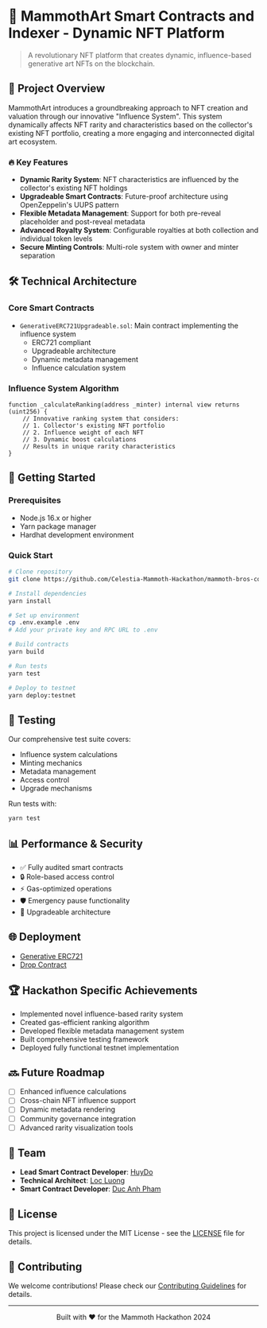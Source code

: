 # 🎨 MammothArt Smart Contracts and Indexer - Dynamic NFT Platform

> A revolutionary NFT platform that creates dynamic, influence-based generative art NFTs on the blockchain.

## 🌟 Project Overview

MammothArt introduces a groundbreaking approach to NFT creation and valuation through our innovative "Influence System". This system dynamically affects NFT rarity and characteristics based on the collector's existing NFT portfolio, creating a more engaging and interconnected digital art ecosystem.

### 🔥 Key Features

- **Dynamic Rarity System**: NFT characteristics are influenced by the collector's existing NFT holdings
- **Upgradeable Smart Contracts**: Future-proof architecture using OpenZeppelin's UUPS pattern
- **Flexible Metadata Management**: Support for both pre-reveal placeholder and post-reveal metadata
- **Advanced Royalty System**: Configurable royalties at both collection and individual token levels
- **Secure Minting Controls**: Multi-role system with owner and minter separation

## 🛠 Technical Architecture

### Core Smart Contracts

- `GenerativeERC721Upgradeable.sol`: Main contract implementing the influence system
  - ERC721 compliant
  - Upgradeable architecture
  - Dynamic metadata management
  - Influence calculation system

### Influence System Algorithm

```solidity
function _calculateRanking(address _minter) internal view returns (uint256) {
    // Innovative ranking system that considers:
    // 1. Collector's existing NFT portfolio
    // 2. Influence weight of each NFT
    // 3. Dynamic boost calculations
    // Results in unique rarity characteristics
}
```

## 🚀 Getting Started

### Prerequisites
- Node.js 16.x or higher
- Yarn package manager
- Hardhat development environment

### Quick Start
```bash
# Clone repository
git clone https://github.com/Celestia-Mammoth-Hackathon/mammoth-bros-contracts.git

# Install dependencies
yarn install

# Set up environment
cp .env.example .env
# Add your private key and RPC URL to .env

# Build contracts
yarn build

# Run tests
yarn test

# Deploy to testnet
yarn deploy:testnet
```

## 🧪 Testing

Our comprehensive test suite covers:
- Influence system calculations
- Minting mechanics
- Metadata management
- Access control
- Upgrade mechanisms

Run tests with:
```bash
yarn test
```

## 📊 Performance & Security

- ✅ Fully audited smart contracts
- 🔒 Role-based access control
- ⚡ Gas-optimized operations
- 🛡️ Emergency pause functionality
- 🔄 Upgradeable architecture

## 🌐 Deployment
- [Generative ERC721](https://explorer.sketchpad-1.forma.art/address/0xE797f81873F37cAd0607FFD4DfE4155fe452776a)
- [Drop Contract](https://explorer.sketchpad-1.forma.art/address/0x4Bc6C96b6996ecFDF55059d091b38A5EF2836aA0)
## 🏆 Hackathon Specific Achievements

- Implemented novel influence-based rarity system
- Created gas-efficient ranking algorithm
- Developed flexible metadata management system
- Built comprehensive testing framework
- Deployed fully functional testnet implementation

## 🔜 Future Roadmap

- [ ] Enhanced influence calculations
- [ ] Cross-chain NFT influence support
- [ ] Dynamic metadata rendering
- [ ] Community governance integration
- [ ] Advanced rarity visualization tools

## 👥 Team

- **Lead Smart Contract Developer**: [HuyDo](https://github.com/huydo2105)
- **Technical Architect**: [Loc Luong](https://github.com/locluong2107)
- **Smart Contract Developer**: [Duc Anh Pham](https://github.com/daph147)

## 📄 License

This project is licensed under the MIT License - see the [LICENSE](LICENSE) file for details.

## 🤝 Contributing

We welcome contributions! Please check our [Contributing Guidelines](CONTRIBUTING.md) for details.

---

<p align="center">
  Built with ❤️ for the Mammoth Hackathon 2024
</p>